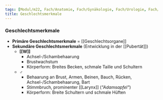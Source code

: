 ```yaml
---
tags: [Modul/m22, Fach/Anatomie, Fach/Gynäkologie, Fach/Urologie, Fach/Pädiatrie]
title: Geschlechtsmerkmale
---
```

### Geschlechtsmerkmale
- **Primäre Geschlechtsmerkmale** = [[Geschlechtsorgane]]
- **Sekundäre Geschlechtsmerkmale** (Entwicklung in der [[Pubertät]])
	- **[[W]]**
		- Achsel-/Schambehaarung
		- Brustwachstum
		- Körperform: Breites Becken, schmale Taille und Schultern
	- **♂**
		- Behaarung an Brust, Armen, Beinen, Bauch, Rücken, Achsel-/Schambehaarung, Bart
		- Stimmbruch, prominenter [[Larynx]] (*"Adamsapfel"*)
		- Körperform: Breite Schultern und schmale Hüften